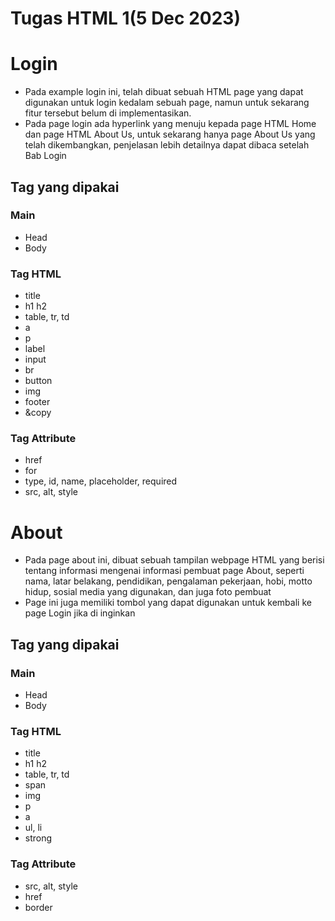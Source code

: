 ﻿# Tugas HTML 1(5 Dec 2023)

# Login
- Pada example login ini, telah dibuat sebuah HTML page yang dapat digunakan untuk login kedalam sebuah page, namun untuk sekarang fitur tersebut belum di implementasikan.
- Pada page login ada hyperlink yang menuju kepada page HTML Home dan page HTML About Us, untuk sekarang hanya page About Us yang telah dikembangkan, penjelasan lebih detailnya dapat dibaca setelah Bab Login

## Tag yang dipakai

### Main
- Head
- Body

### Tag HTML
- title
- h1 h2
- table, tr, td
- a 
- p
- label
- input
- br
- button
- img
- footer
- &copy
### Tag Attribute
- href
- for
- type, id, name, placeholder, required
- src, alt, style 


# About
- Pada page about ini, dibuat sebuah tampilan webpage HTML yang berisi tentang informasi mengenai informasi pembuat page About, seperti nama, latar belakang, pendidikan, pengalaman pekerjaan, hobi, motto hidup, sosial media yang digunakan, dan juga foto pembuat
- Page ini juga memiliki tombol yang dapat digunakan untuk kembali ke page Login jika di inginkan

## Tag yang dipakai

### Main
- Head
- Body
### Tag HTML
- title
- h1 h2
- table, tr, td 
- span
- img
- p
- a
- ul, li
- strong
### Tag Attribute
- src, alt, style
- href
- border


